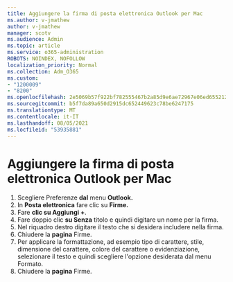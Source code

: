 ```yaml
---
title: Aggiungere la firma di posta elettronica Outlook per Mac
ms.author: v-jmathew
author: v-jmathew
manager: scotv
ms.audience: Admin
ms.topic: article
ms.service: o365-administration
ROBOTS: NOINDEX, NOFOLLOW
localization_priority: Normal
ms.collection: Adm_O365
ms.custom:
- "1200009"
- "8200"
ms.openlocfilehash: 2e5069b57f922bf782555467b2a85d9e6ae72967e06ed655212e8574ed4c091b
ms.sourcegitcommit: b5f7da89a650d2915dc652449623c78be6247175
ms.translationtype: MT
ms.contentlocale: it-IT
ms.lasthandoff: 08/05/2021
ms.locfileid: "53935881"
---
```

# <a name="add-email-signature-in-outlook-for-mac"></a>Aggiungere la firma di posta elettronica Outlook per Mac

1. Scegliere Preferenze **dal** menu **Outlook.**
2. In **Posta elettronica** fare clic su **Firme.**
3. Fare **clic su Aggiungi +**.
4. Fare doppio clic **su Senza** titolo e quindi digitare un nome per la firma.
5. Nel riquadro destro digitare il testo che si desidera includere nella firma.
6. Chiudere la **pagina** Firme.
7. Per applicare la formattazione, ad esempio tipo di carattere, stile, dimensione del carattere, colore del carattere o evidenziazione, selezionare il testo e quindi scegliere l'opzione desiderata dal menu Formato.
8. Chiudere la **pagina** Firme.

